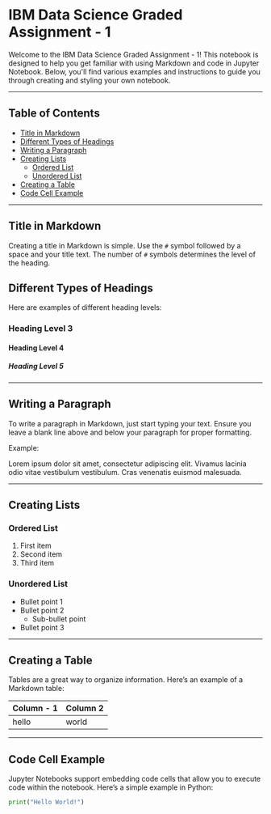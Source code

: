# IBM Data Science Graded Assignment - 1

Welcome to the IBM Data Science Graded Assignment - 1! This notebook is designed to help you get familiar with using Markdown and code in Jupyter Notebook. Below, you'll find various examples and instructions to guide you through creating and styling your own notebook.

---

## Table of Contents

- [Title in Markdown](#title-in-markdown)
- [Different Types of Headings](#different-types-of-headings)
- [Writing a Paragraph](#writing-a-paragraph)
- [Creating Lists](#creating-lists)
  - [Ordered List](#ordered-list)
  - [Unordered List](#unordered-list)
- [Creating a Table](#creating-a-table)
- [Code Cell Example](#code-cell-example)

---

## Title in Markdown

Creating a title in Markdown is simple. Use the `#` symbol followed by a space and your title text. The number of `#` symbols determines the level of the heading.

## Different Types of Headings

Here are examples of different heading levels:

### Heading Level 3

#### Heading Level 4

##### Heading Level 5

---

## Writing a Paragraph

To write a paragraph in Markdown, just start typing your text. Ensure you leave a blank line above and below your paragraph for proper formatting.

Example: 

Lorem ipsum dolor sit amet, consectetur adipiscing elit. Vivamus lacinia odio vitae vestibulum vestibulum. Cras venenatis euismod malesuada.

---

## Creating Lists

### Ordered List

1. First item
2. Second item
3. Third item

### Unordered List

- Bullet point 1
- Bullet point 2
  - Sub-bullet point
- Bullet point 3

---

## Creating a Table

Tables are a great way to organize information. Here’s an example of a Markdown table:

| Column - 1           | Column 2 |
| -------------- | --- |
| hello         | world |

---

## Code Cell Example

Jupyter Notebooks support embedding code cells that allow you to execute code within the notebook. Here’s a simple example in Python:

```python
print("Hello World!")